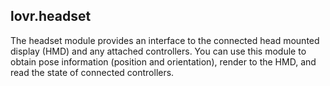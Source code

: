 lovr.headset
---

The headset module provides an interface to the connected head mounted display (HMD) and any
attached controllers.  You can use this module to obtain pose information (position and
orientation), render to the HMD, and read the state of connected controllers.
